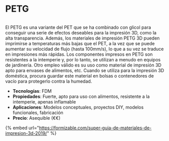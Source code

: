 # PETG

<figure><img src="https://formizable.com/wp-content/uploads/2019/01/PETG.jpg" alt=""><figcaption></figcaption></figure>

El PETG es una variante del PET que se ha combinado con glicol para conseguir una serie de efectos deseables para la impresión 3D, como la alta transparencia. Además, los materiales de impresión PETG 3D pueden imprimirse a temperaturas más bajas que el PET, a la vez que se puede aumentar su velocidad de flujo (hasta 100mm/s), lo que a su vez se traduce en impresiones más rápidas. Los componentes impresos en PETG son resistentes a la intemperie y, por lo tanto, se utilizan a menudo en equipos de jardinería. Otro empleo válido es su uso como material de impresión 3D apto para envases de alimentos, etc. Cuando se utiliza para la impresión 3D doméstica, procura guardar este material en bolsas o contenedores de vacío para protegerlo contra la humedad.

* **Tecnologías**: FDM
* **Propiedades**: Fuerte, apto para uso con alimentos, resistente a la intemperie, apenas inflamable
* **Aplicaciones**: Modelos conceptuales, proyectos DIY, modelos funcionales, fabricación
* **Precio**: Asequible (€€)

{% embed url="https://formizable.com/super-guia-de-materiales-de-impresion-3d-2019/" %}
